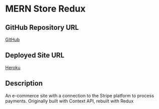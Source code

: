 # MERN Store Redux

## GitHub Repository URL
[GitHub](https://github.com/josephptflanagan/mern-store-redux)

## Deployed Site URL
[Heroku](https://gentle-shore-35754.herokuapp.com/)

## Description
An e-commerce site with a connection to the Stripe platform to process payments. Originally built with Context API, rebuilt with Redux